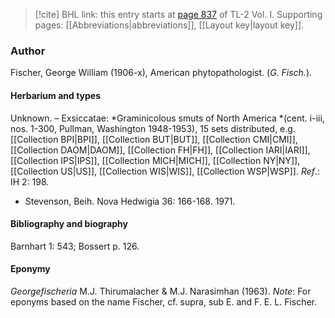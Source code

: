 > [!cite] BHL link: this entry starts at [page 837](https://www.biodiversitylibrary.org/item/103414#page/885/mode/1up) of TL-2 Vol. I.
> Supporting pages: [[Abbreviations|abbreviations]], [[Layout key|layout key]].

### Author

Fischer, George William (1906-x), American phytopathologist. (*G. Fisch.*).

#### Herbarium and types

Unknown. – Exsiccatae: *Graminicolous smuts of North America *(cent. i-iii, nos. 1-300, Pullman, Washington 1948-1953), 15 sets distributed, e.g. [[Collection BPI|BPI]], [[Collection BUT|BUT]], [[Collection CMI|CMI]], [[Collection DAOM|DAOM]], [[Collection FH|FH]], [[Collection IARI|IARI]], [[Collection IPS|IPS]], [[Collection MICH|MICH]], [[Collection NY|NY]], [[Collection US|US]], [[Collection WIS|WIS]], [[Collection WSP|WSP]].
*Ref*.: IH 2: 198.
- Stevenson, Beih. Nova Hedwigia 36: 166-168. 1971.

#### Bibliography and biography

Barnhart 1: 543; Bossert p. 126.

#### Eponymy

*Georgefischeria* M.J. Thirumalacher & M.J. Narasimhan (1963). *Note*: For eponyms based on the name Fischer, cf. supra, sub E. and F. E. L. Fischer.

